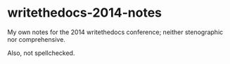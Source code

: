 writethedocs-2014-notes
=======================

My own notes for the 2014 writethedocs conference; neither stenographic nor comprehensive.

Also, not spellchecked.
